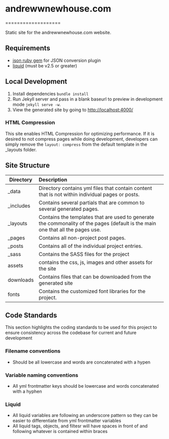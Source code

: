 # andrewwnewhouse.com
===================

Static site for the andrewwnewhouse.com website.

## Requirements

- [json ruby gem](http://rubygems.org/gems/json) for JSON conversion plugin
- [liquid](http://rubygems.org/gems/liquid) (must be v2.5 or greater)

## Local Development

1. Install dependencies `bundle install`
2. Run Jekyll server and pass in a blank baseurl to preview in development mode `jekyll serve -w`.
3. View the generated site by going to [http://localhost:4000/](http://localhost:4000/)

### HTML Compression

This site enables HTML Compression for optimizing performance.  If it is desired to not compress pages while doing development, developers can simply remove the `layout: compress` from the default template in the _layouts folder.

## Site Structure

| Directory | Description |
| ------------- |:------------- |
| _data | Directory contains yml files that contain content that is not within individual pages or posts. |
| _includes | Contains several partials that are common to several generated pages. |
| _layouts | Contains the templates that are used to generate the commonality of the pages (default is the main one that all the pages use. |
| _pages | Contains all non-project post pages. |
| _posts | Contains all of the individual project entries. |
| _sass | Contains the SASS files for the project
| assets | contains the css, js, images and other assets for the site |
| downloads | Contains files that can be downloaded from the generated site |
| fonts | Contains the customized font libraries for the project. |

## Code Standards

This section highlights the coding standards to be used for this project to ensure consistency across the codebase for current and future development

### Filename conventions

- Should be all lowercase and words are concatenated with a hypen

### Variable naming conventions

- All yml frontmatter keys should be lowercase and words concatenated with a hyphen

### Liquid

- All liquid variables are following an underscore pattern so they can be easier to differentiate from yml frontmatter variables
- All liquid tags, objects, and filtesr will have spaces in front of and following whatever is contained within braces
 
